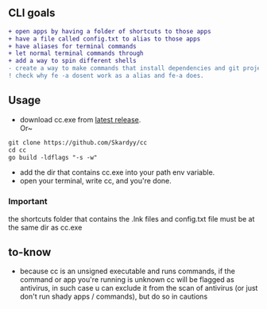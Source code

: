 ## CLI goals  
```diff
+ open apps by having a folder of shortcuts to those apps
+ have a file called config.txt to alias to those apps
+ have aliases for terminal commands
+ let normal terminal commands through
+ add a way to spin different shells
- create a way to make commands that install dependencies and git projects
! check why fe -a dosent work as a alias and fe-a does.  
```
## Usage  
* download cc.exe from [latest release](https://github.com/Skardyy/cc/releases/latest).  
Or~  
```diff
git clone https://github.com/Skardyy/cc
cd cc
go build -ldflags "-s -w"
```
* add the dir that contains cc.exe into your path env variable.  
* open your terminal, write cc, and you're done.  
### Important  
the shortcuts folder that contains the .lnk files and config.txt file must be at the same dir as cc.exe  
## to-know  
* because cc is an unsigned executable and runs commands, if the command or app you're running is unknown cc will be flagged as antivirus, in such case u can exclude it from the scan of antivirus (or just don't run shady apps / commands), but do so in cautions
